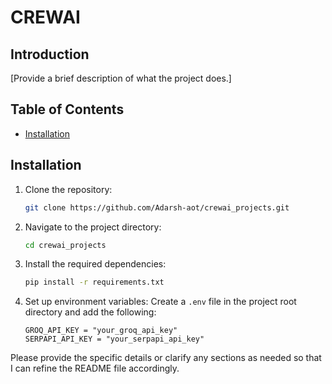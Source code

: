 

# CREWAI

## Introduction
[Provide a brief description of what the project does.]

## Table of Contents
- [Installation](#installation)



## Installation
1. Clone the repository:
    ```sh
    git clone https://github.com/Adarsh-aot/crewai_projects.git
    ```
2. Navigate to the project directory:
    ```sh
    cd crewai_projects
    ```
3. Install the required dependencies:
    ```sh
    pip install -r requirements.txt
    ```
4. Set up environment variables:
    Create a `.env` file in the project root directory and add the following:
    ```env
    GROQ_API_KEY = "your_groq_api_key"
    SERPAPI_API_KEY = "your_serpapi_api_key"
    ```



Please provide the specific details or clarify any sections as needed so that I can refine the README file accordingly.
